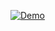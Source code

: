 [![Demo](https://img.youtube.com/vi/isp4qD-G110/0.jpg)](https://www.youtube.com/watch?v=isp4qD-G110)

